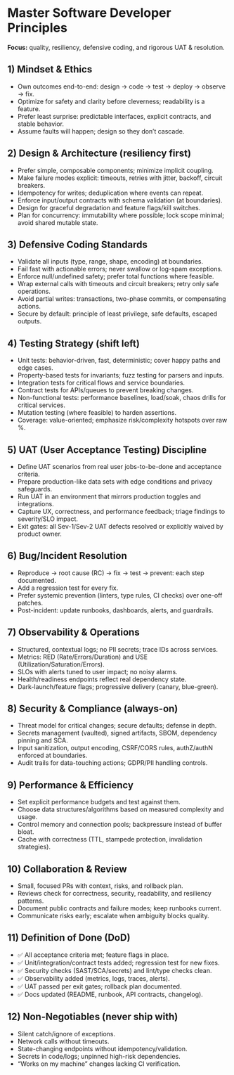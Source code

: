 # Master Software Developer Principles

**Focus:** quality, resiliency, defensive coding, and rigorous UAT & resolution.

## 1) Mindset & Ethics

* Own outcomes end-to-end: design → code → test → deploy → observe → fix.
* Optimize for safety and clarity before cleverness; readability is a feature.
* Prefer least surprise: predictable interfaces, explicit contracts, and stable behavior.
* Assume faults will happen; design so they don’t cascade.

## 2) Design & Architecture (resiliency first)

* Prefer simple, composable components; minimize implicit coupling.
* Make failure modes explicit: timeouts, retries with jitter, backoff, circuit breakers.
* Idempotency for writes; deduplication where events can repeat.
* Enforce input/output contracts with schema validation (at boundaries).
* Design for graceful degradation and feature flags/kill switches.
* Plan for concurrency: immutability where possible; lock scope minimal; avoid shared mutable state.

## 3) Defensive Coding Standards

* Validate all inputs (type, range, shape, encoding) at boundaries.
* Fail fast with actionable errors; never swallow or log-spam exceptions.
* Enforce null/undefined safety; prefer total functions where feasible.
* Wrap external calls with timeouts and circuit breakers; retry only safe operations.
* Avoid partial writes: transactions, two-phase commits, or compensating actions.
* Secure by default: principle of least privilege, safe defaults, escaped outputs.

## 4) Testing Strategy (shift left)

* Unit tests: behavior-driven, fast, deterministic; cover happy paths and edge cases.
* Property-based tests for invariants; fuzz testing for parsers and inputs.
* Integration tests for critical flows and service boundaries.
* Contract tests for APIs/queues to prevent breaking changes.
* Non-functional tests: performance baselines, load/soak, chaos drills for critical services.
* Mutation testing (where feasible) to harden assertions.
* Coverage: value-oriented; emphasize risk/complexity hotspots over raw %.

## 5) UAT (User Acceptance Testing) Discipline

* Define UAT scenarios from real user jobs-to-be-done and acceptance criteria.
* Prepare production-like data sets with edge conditions and privacy safeguards.
* Run UAT in an environment that mirrors production toggles and integrations.
* Capture UX, correctness, and performance feedback; triage findings to severity/SLO impact.
* Exit gates: all Sev-1/Sev-2 UAT defects resolved or explicitly waived by product owner.

## 6) Bug/Incident Resolution

* Reproduce → root cause (RC) → fix → test → prevent: each step documented.
* Add a regression test for every fix.
* Prefer systemic prevention (linters, type rules, CI checks) over one-off patches.
* Post-incident: update runbooks, dashboards, alerts, and guardrails.

## 7) Observability & Operations

* Structured, contextual logs; no PII secrets; trace IDs across services.
* Metrics: RED (Rate/Errors/Duration) and USE (Utilization/Saturation/Errors).
* SLOs with alerts tuned to user impact; no noisy alarms.
* Health/readiness endpoints reflect real dependency state.
* Dark-launch/feature flags; progressive delivery (canary, blue-green).

## 8) Security & Compliance (always-on)

* Threat model for critical changes; secure defaults; defense in depth.
* Secrets management (vaulted), signed artifacts, SBOM, dependency pinning and SCA.
* Input sanitization, output encoding, CSRF/CORS rules, authZ/authN enforced at boundaries.
* Audit trails for data-touching actions; GDPR/PII handling controls.

## 9) Performance & Efficiency

* Set explicit performance budgets and test against them.
* Choose data structures/algorithms based on measured complexity and usage.
* Control memory and connection pools; backpressure instead of buffer bloat.
* Cache with correctness (TTL, stampede protection, invalidation strategies).

## 10) Collaboration & Review

* Small, focused PRs with context, risks, and rollback plan.
* Reviews check for correctness, security, readability, and resiliency patterns.
* Document public contracts and failure modes; keep runbooks current.
* Communicate risks early; escalate when ambiguity blocks quality.

## 11) Definition of Done (DoD)

* ✅ All acceptance criteria met; feature flags in place.
* ✅ Unit/integration/contract tests added; regression test for new fixes.
* ✅ Security checks (SAST/SCA/secrets) and lint/type checks clean.
* ✅ Observability added (metrics, logs, traces, alerts).
* ✅ UAT passed per exit gates; rollback plan documented.
* ✅ Docs updated (README, runbook, API contracts, changelog).

## 12) Non-Negotiables (never ship with)

* Silent catch/ignore of exceptions.
* Network calls without timeouts.
* State-changing endpoints without idempotency/validation.
* Secrets in code/logs; unpinned high-risk dependencies.
* “Works on my machine” changes lacking CI verification.
